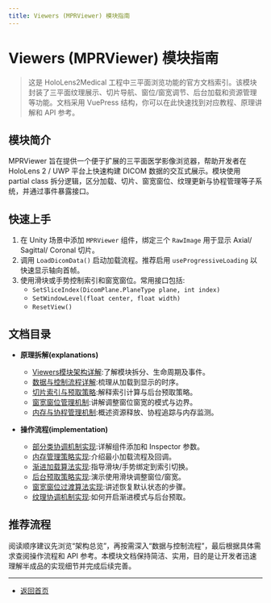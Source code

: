 ```yaml
---
title: Viewers (MPRViewer) 模块指南
---
```

# Viewers (MPRViewer) 模块指南

> 这是 HoloLens2Medical 工程中三平面浏览功能的官方文档索引。该模块封装了三平面纹理展示、切片导航、窗位/窗宽调节、后台加载和资源管理等功能。文档采用 VuePress 结构，你可以在此快速找到对应教程、原理讲解和 API 参考。

## 模块简介
MPRViewer 旨在提供一个便于扩展的三平面医学影像浏览器，帮助开发者在 HoloLens 2 / UWP 平台上快速构建 DICOM 数据的交互式展示。模块使用 partial class 拆分逻辑，区分加载、切片、窗宽窗位、纹理更新与协程管理等子系统，并通过事件暴露接口。

## 快速上手
1. 在 Unity 场景中添加 `MPRViewer` 组件，绑定三个 `RawImage` 用于显示 Axial/ Sagittal/ Coronal 切片。
2. 调用 `LoadDicomData()` 启动加载流程。推荐启用 `useProgressiveLoading` 以快速显示轴向首帧。
3. 使用滑块或手势控制索引和窗宽窗位。常用接口包括:
   - `SetSliceIndex(DicomPlane.PlaneType plane, int index)`
   - `SetWindowLevel(float center, float width)`
   - `ResetView()`

## 文档目录
- **原理拆解(explanations)**
  - [Viewers模块架构详解](./explanations/01-architecture.html):了解模块拆分、生命周期及事件。
  - [数据与控制流程详解](./explanations/02-data-flow.html):梳理从加载到显示的时序。
  - [切片索引与预取策略](./explanations/03-memory-and-coroutines.html):解释索引计算与后台预取策略。
  - [窗宽窗位管理机制](./explanations/04-slice-indexing.html):讲解调整窗位窗宽的模式与边界。
  - [内存与协程管理机制](./explanations/05-window-level.html):概述资源释放、协程追踪与内存监测。

- **操作流程(implementation)**
  - [部分类协调机制实现](./implementation/01-partial-class-coordination.html):详解组件添加和 Inspector 参数。
  - [内存管理策略实现](./implementation/02-memory-management-implementation.html):介绍最小加载流程及回调。
  - [渐进加载算法实现](./implementation/03-progressive-loading-algorithm.html):指导滑块/手势绑定到索引切换。
  - [后台预取策略实现](./implementation/04-background-preloading-strategy.html):演示使用滑块调整窗位/窗宽。
  - [窗宽窗位过渡算法实现](./implementation/05-window-level-transition-algorithm.html):讲述恢复默认状态的步骤。
  - [纹理协调机制实现](./implementation/06-texture-coordination-mechanism.html):如何开启渐进模式与后台预取。

## 推荐流程
阅读顺序建议先浏览“架构总览”，再按需深入“数据与控制流程”，最后根据具体需求查阅操作流程和 API 参考。本模块文档保持简洁、实用，目的是让开发者迅速理解半成品的实现细节并完成后续完善。


---
* [返回首页](../README.html)